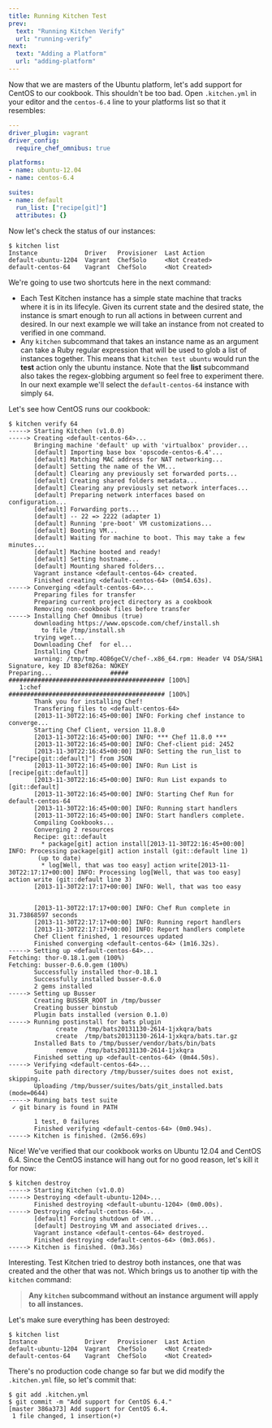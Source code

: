 ```yaml
---
title: Running Kitchen Test
prev:
  text: "Running Kitchen Verify"
  url: "running-verify"
next:
  text: "Adding a Platform"
  url: "adding-platform"
---
```


Now that we are masters of the Ubuntu platform, let's add support for CentOS to our cookbook. This shouldn't be too bad. Open `.kitchen.yml` in your editor and the `centos-6.4` line to your platforms list so that it resembles:

~~~yaml
---
driver_plugin: vagrant
driver_config:
  require_chef_omnibus: true

platforms:
- name: ubuntu-12.04
- name: centos-6.4

suites:
- name: default
  run_list: ["recipe[git]"]
  attributes: {}
~~~

Now let's check the status of our instances:

~~~
$ kitchen list
Instance             Driver   Provisioner  Last Action
default-ubuntu-1204  Vagrant  ChefSolo     <Not Created>
default-centos-64    Vagrant  ChefSolo     <Not Created>
~~~

We're going to use two shortcuts here in the next command:

* Each Test Kitchen instance has a simple state machine that tracks where it is in its lifecyle. Given its current state and the desired state, the instance is smart enough to run all actions in between current and desired. In our next example we will take an instance from not created to verified in one command.
* Any `kitchen` subcommand that takes an instance name as an argument can take a Ruby regular expression that will be used to glob a list of instances together. This means that `kitchen test ubuntu` would run the **test** action only the ubuntu instance. Note that the **list** subcommand also takes the regex-globbing argument so feel free to experiment there. In our next example we'll select the `default-centos-64` instance with simply `64`.

Let's see how CentOS runs our cookbook:

~~~
$ kitchen verify 64
-----> Starting Kitchen (v1.0.0)
-----> Creating <default-centos-64>...
       Bringing machine 'default' up with 'virtualbox' provider...
       [default] Importing base box 'opscode-centos-6.4'...
       [default] Matching MAC address for NAT networking...
       [default] Setting the name of the VM...
       [default] Clearing any previously set forwarded ports...
       [default] Creating shared folders metadata...
       [default] Clearing any previously set network interfaces...
       [default] Preparing network interfaces based on configuration...
       [default] Forwarding ports...
       [default] -- 22 => 2222 (adapter 1)
       [default] Running 'pre-boot' VM customizations...
       [default] Booting VM...
       [default] Waiting for machine to boot. This may take a few minutes...
       [default] Machine booted and ready!
       [default] Setting hostname...
       [default] Mounting shared folders...
       Vagrant instance <default-centos-64> created.
       Finished creating <default-centos-64> (0m54.63s).
-----> Converging <default-centos-64>...
       Preparing files for transfer
       Preparing current project directory as a cookbook
       Removing non-cookbook files before transfer
-----> Installing Chef Omnibus (true)
       downloading https://www.opscode.com/chef/install.sh
         to file /tmp/install.sh
       trying wget...
       Downloading Chef  for el...
       Installing Chef
       warning: /tmp/tmp.4O86geCV/chef-.x86_64.rpm: Header V4 DSA/SHA1 Signature, key ID 83ef826a: NOKEY
Preparing...                #####  ########################################### [100%]
   1:chef                          ########################################### [100%]
       Thank you for installing Chef!
       Transfering files to <default-centos-64>
       [2013-11-30T22:16:45+00:00] INFO: Forking chef instance to converge...
       Starting Chef Client, version 11.8.0
       [2013-11-30T22:16:45+00:00] INFO: *** Chef 11.8.0 ***
       [2013-11-30T22:16:45+00:00] INFO: Chef-client pid: 2452
       [2013-11-30T22:16:45+00:00] INFO: Setting the run_list to ["recipe[git::default]"] from JSON
       [2013-11-30T22:16:45+00:00] INFO: Run List is [recipe[git::default]]
       [2013-11-30T22:16:45+00:00] INFO: Run List expands to [git::default]
       [2013-11-30T22:16:45+00:00] INFO: Starting Chef Run for default-centos-64
       [2013-11-30T22:16:45+00:00] INFO: Running start handlers
       [2013-11-30T22:16:45+00:00] INFO: Start handlers complete.
       Compiling Cookbooks...
       Converging 2 resources
       Recipe: git::default
         * package[git] action install[2013-11-30T22:16:45+00:00] INFO: Processing package[git] action install (git::default line 1)
        (up to date)
         * log[Well, that was too easy] action write[2013-11-30T22:17:17+00:00] INFO: Processing log[Well, that was too easy] action write (git::default line 3)
       [2013-11-30T22:17:17+00:00] INFO: Well, that was too easy


       [2013-11-30T22:17:17+00:00] INFO: Chef Run complete in 31.73868597 seconds
       [2013-11-30T22:17:17+00:00] INFO: Running report handlers
       [2013-11-30T22:17:17+00:00] INFO: Report handlers complete
       Chef Client finished, 1 resources updated
       Finished converging <default-centos-64> (1m16.32s).
-----> Setting up <default-centos-64>...
Fetching: thor-0.18.1.gem (100%)
Fetching: busser-0.6.0.gem (100%)
       Successfully installed thor-0.18.1
       Successfully installed busser-0.6.0
       2 gems installed
-----> Setting up Busser
       Creating BUSSER_ROOT in /tmp/busser
       Creating busser binstub
       Plugin bats installed (version 0.1.0)
-----> Running postinstall for bats plugin
             create  /tmp/bats20131130-2614-1jxkqra/bats
             create  /tmp/bats20131130-2614-1jxkqra/bats.tar.gz
       Installed Bats to /tmp/busser/vendor/bats/bin/bats
             remove  /tmp/bats20131130-2614-1jxkqra
       Finished setting up <default-centos-64> (0m44.50s).
-----> Verifying <default-centos-64>...
       Suite path directory /tmp/busser/suites does not exist, skipping.
       Uploading /tmp/busser/suites/bats/git_installed.bats (mode=0644)
-----> Running bats test suite
 ✓ git binary is found in PATH

       1 test, 0 failures
       Finished verifying <default-centos-64> (0m0.94s).
-----> Kitchen is finished. (2m56.69s)
~~~

Nice! We've verified that our cookbook works on Ubuntu 12.04 and CentOS 6.4. Since the CentOS instance will hang out for no good reason, let's kill it for now:

~~~
$ kitchen destroy
-----> Starting Kitchen (v1.0.0)
-----> Destroying <default-ubuntu-1204>...
       Finished destroying <default-ubuntu-1204> (0m0.00s).
-----> Destroying <default-centos-64>...
       [default] Forcing shutdown of VM...
       [default] Destroying VM and associated drives...
       Vagrant instance <default-centos-64> destroyed.
       Finished destroying <default-centos-64> (0m3.06s).
-----> Kitchen is finished. (0m3.36s)
~~~

Interesting. Test Kitchen tried to destroy both instances, one that was created and the other that was not. Which brings us to another tip with the `kitchen` command:

> **Any `kitchen` subcommand without an instance argument will apply to all instances.**

Let's make sure everything has been destroyed:

~~~
$ kitchen list
Instance             Driver   Provisioner  Last Action
default-ubuntu-1204  Vagrant  ChefSolo     <Not Created>
default-centos-64    Vagrant  ChefSolo     <Not Created>
~~~

There's no production code change so far but we did modify the `.kitchen.yml` file, so let's commit that:

~~~
$ git add .kitchen.yml
$ git commit -m "Add support for CentOS 6.4."
[master 386a373] Add support for CentOS 6.4.
 1 file changed, 1 insertion(+)
~~~
